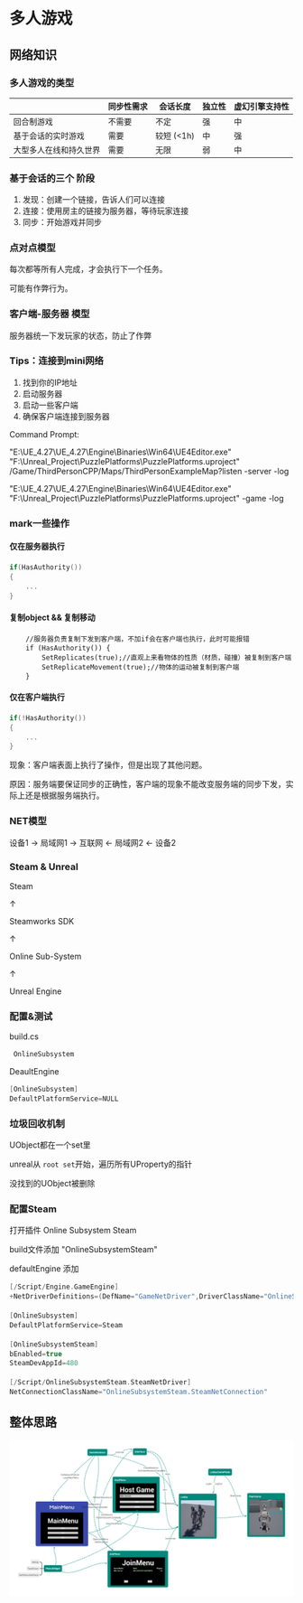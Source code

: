 # 多人游戏

## 网络知识

### 多人游戏的类型

|                        | 同步性需求 | 会话长度     | 独立性 | 虚幻引擎支持性 |
| ---------------------- | ---------- | ------------ | ------ | -------------- |
| 回合制游戏             | 不需要     | 不定         | 强     | 中             |
| 基于会话的实时游戏     | 需要       | 较短   (<1h) | 中     | 强             |
| 大型多人在线和持久世界 | 需要       | 无限         | 弱     | 中             |

 

### 基于会话的三个 阶段

1. 发现：创建一个链接，告诉人们可以连接
2. 连接：使用房主的链接为服务器，等待玩家连接
3. 同步：开始游戏并同步



### 点对点模型

每次都等所有人完成，才会执行下一个任务。

可能有作弊行为。



### 客户端-服务器 模型

服务器统一下发玩家的状态，防止了作弊



### Tips：连接到mini网络

1. 找到你的IP地址
2. 启动服务器
3. 启动一些客户端 
4. 确保客户端连接到服务器

Command Prompt:

 "E:\UE_4.27\UE_4.27\Engine\Binaries\Win64\UE4Editor.exe" "F:\Unreal_Project\PuzzlePlatforms\PuzzlePlatforms.uproject" /Game/ThirdPersonCPP/Maps/ThirdPersonExampleMap?listen -server -log

"E:\UE_4.27\UE_4.27\Engine\Binaries\Win64\UE4Editor.exe" "F:\Unreal_Project\PuzzlePlatforms\PuzzlePlatforms.uproject"  -game -log



### mark一些操作

#### 仅在服务器执行

~~~cpp
if(HasAuthority())
{
    ...
}
~~~

#### 复制object && 复制移动

~~~c'p'p
	//服务器负责复制下发到客户端，不加if会在客户端也执行，此时可能报错
	if (HasAuthority()) {
		SetReplicates(true);//直观上来看物体的性质（材质，碰撞）被复制到客户端
		SetReplicateMovement(true);//物体的运动被复制到客户端
	}
~~~

#### 仅在客户端执行

~~~cpp
if(!HasAuthority())
{
    ...
}
~~~

现象：客户端表面上执行了操作，但是出现了其他问题。

原因：服务端要保证同步的正确性，客户端的现象不能改变服务端的同步下发，实际上还是根据服务端执行。

### NET模型

设备1 -> 局域网1 -> 互联网 <- 局域网2 <- 设备2

### Steam & Unreal

Steam

↑

Steamworks SDK 

↑

Online Sub-System  

↑

Unreal Engine



### 配置&测试

build.cs

~~~cpp
 OnlineSubsystem
~~~

DeaultEngine

~~~cpp
[OnlineSubsystem]
DefaultPlatformService=NULL
~~~

### 垃圾回收机制

UObject都在一个set里

unreal从 `root set`开始，遍历所有UProperty的指针

没找到的UObject被删除

### 配置Steam

打开插件 Online Subsystem Steam

build文件添加 "OnlineSubsystemSteam"

defaultEngine 添加

~~~cpp
[/Script/Engine.GameEngine]
+NetDriverDefinitions=(DefName="GameNetDriver",DriverClassName="OnlineSubsystemSteam.SteamNetDriver",DriverClassNameFallback="OnlineSubsystemUtils.IpNetDriver")

[OnlineSubsystem]
DefaultPlatformService=Steam

[OnlineSubsystemSteam]
bEnabled=true
SteamDevAppId=480

[/Script/OnlineSubsystemSteam.SteamNetDriver]
NetConnectionClassName="OnlineSubsystemSteam.SteamNetConnection"
~~~



## 整体思路

<img src="README.assets/MainMenu.png" alt="MainMenu" style="zoom:150%;" />
